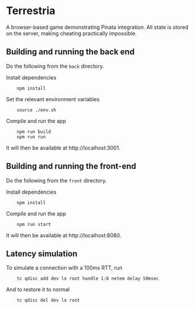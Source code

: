 Terrestria
==========

A browser-based game demonstrating Pinata integration. All state is stored on
the server, making cheating practically impossible.


Building and running the back end
---------------------------------

Do the following from the `back` directory.

Install dependencies

```
    npm install
```

Set the relevant environment variables

```
    source ./env.sh
```

Compile and run the app

```
    npm run build
    npm run run
```

It will then be available at http://localhost:3001.


Building and running the front-end
----------------------------------

Do the following from the `front` directory.

Install dependencies

```
    npm install
```

Compile and run the app

```
    npm run start
```

It will then be available at http://localhost:8080.


Latency simulation
------------------

To simulate a connection with a 100ms RTT, run

```
    tc qdisc add dev lo root handle 1:0 netem delay 50msec
```

And to restore it to normal

```
    tc qdisc del dev lo root
```
